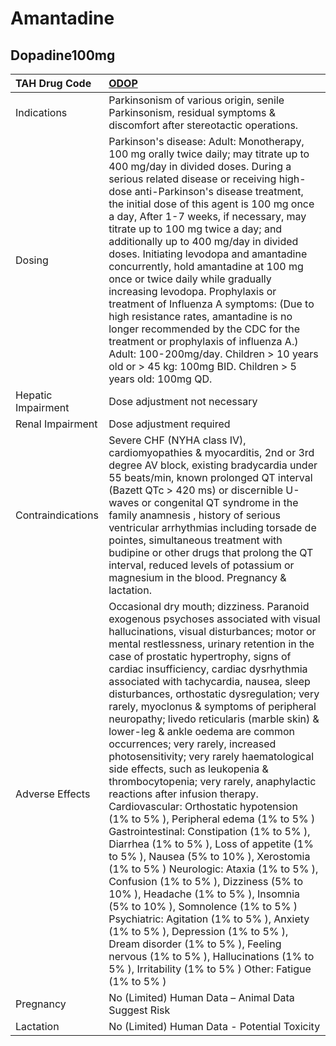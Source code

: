 # Amantadine

## Dopadine100mg

| TAH Drug Code      | [ODOP](https://www.tahsda.org.tw/drugs/hissearch.php?drug_code=ODOP)                                                                                                                                                                                                                                                                                                                                                                                                                                                                                                                                                                                                                                                                                                                                                                                                                                                                                                                                                                                                                                                                                                                                                                                                                                    |
|:-------------------|:--------------------------------------------------------------------------------------------------------------------------------------------------------------------------------------------------------------------------------------------------------------------------------------------------------------------------------------------------------------------------------------------------------------------------------------------------------------------------------------------------------------------------------------------------------------------------------------------------------------------------------------------------------------------------------------------------------------------------------------------------------------------------------------------------------------------------------------------------------------------------------------------------------------------------------------------------------------------------------------------------------------------------------------------------------------------------------------------------------------------------------------------------------------------------------------------------------------------------------------------------------------------------------------------------------|
| Indications        | Parkinsonism of various origin, senile Parkinsonism, residual symptoms & discomfort after stereotactic operations.                                                                                                                                                                                                                                                                                                                                                                                                                                                                                                                                                                                                                                                                                                                                                                                                                                                                                                                                                                                                                                                                                                                                                                                      |
| Dosing             | Parkinson's disease: Adult: Monotherapy, 100 mg orally twice daily; may titrate up to 400 mg/day in divided doses. During a serious related disease or receiving high-dose anti-Parkinson's disease treatment, the initial dose of this agent is 100 mg once a day, After 1-7 weeks, if necessary, may titrate up to 100 mg twice a day; and additionally up to 400 mg/day in divided doses. Initiating levodopa and amantadine concurrently, hold amantadine at 100 mg once or twice daily while gradually increasing levodopa. Prophylaxis or treatment of Influenza A symptoms: (Due to high resistance rates, amantadine is no longer recommended by the CDC for the treatment or prophylaxis of influenza A.) Adult: 100-200mg/day. Children > 10 years old or > 45 kg: 100mg BID. Children > 5 years old: 100mg QD.                                                                                                                                                                                                                                                                                                                                                                                                                                                                               |
| Hepatic Impairment | Dose adjustment not necessary                                                                                                                                                                                                                                                                                                                                                                                                                                                                                                                                                                                                                                                                                                                                                                                                                                                                                                                                                                                                                                                                                                                                                                                                                                                                           |
| Renal Impairment   | Dose adjustment required                                                                                                                                                                                                                                                                                                                                                                                                                                                                                                                                                                                                                                                                                                                                                                                                                                                                                                                                                                                                                                                                                                                                                                                                                                                                                |
| Contraindications  | Severe CHF (NYHA class IV), cardiomyopathies & myocarditis, 2nd or 3rd degree AV block, existing bradycardia under 55 beats/min, known prolonged QT interval (Bazett QTc > 420 ms) or discernible U-waves or congenital QT syndrome in the family anamnesis , history of serious ventricular arrhythmias including torsade de pointes, simultaneous treatment with budipine or other drugs that prolong the QT interval, reduced levels of potassium or magnesium in the blood. Pregnancy & lactation.                                                                                                                                                                                                                                                                                                                                                                                                                                                                                                                                                                                                                                                                                                                                                                                                  |
| Adverse Effects    | Occasional dry mouth; dizziness. Paranoid exogenous psychoses associated with visual hallucinations, visual disturbances; motor or mental restlessness, urinary retention in the case of prostatic hypertrophy, signs of cardiac insufficiency, cardiac dysrhythmia associated with tachycardia, nausea, sleep disturbances, orthostatic dysregulation; very rarely, myoclonus & symptoms of peripheral neuropathy; livedo reticularis (marble skin) & lower-leg & ankle oedema are common occurrences; very rarely, increased photosensitivity; very rarely haematological side effects, such as leukopenia & thrombocytopenia; very rarely, anaphylactic reactions after infusion therapy. Cardiovascular: Orthostatic hypotension (1% to 5% ), Peripheral edema (1% to 5% ) Gastrointestinal: Constipation (1% to 5% ), Diarrhea (1% to 5% ), Loss of appetite (1% to 5% ), Nausea (5% to 10% ), Xerostomia (1% to 5% ) Neurologic: Ataxia (1% to 5% ), Confusion (1% to 5% ), Dizziness (5% to 10% ), Headache (1% to 5% ), Insomnia (5% to 10% ), Somnolence (1% to 5% ) Psychiatric: Agitation (1% to 5% ), Anxiety (1% to 5% ), Depression (1% to 5% ), Dream disorder (1% to 5% ), Feeling nervous (1% to 5% ), Hallucinations (1% to 5% ), Irritability (1% to 5% ) Other: Fatigue (1% to 5% ) |
| Pregnancy          | No (Limited) Human Data – Animal Data Suggest Risk                                                                                                                                                                                                                                                                                                                                                                                                                                                                                                                                                                                                                                                                                                                                                                                                                                                                                                                                                                                                                                                                                                                                                                                                                                                      |
| Lactation          | No (Limited) Human Data - Potential Toxicity                                                                                                                                                                                                                                                                                                                                                                                                                                                                                                                                                                                                                                                                                                                                                                                                                                                                                                                                                                                                                                                                                                                                                                                                                                                            |

